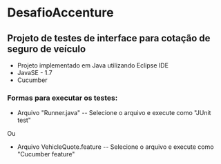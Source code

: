 # DesafioAccenture

## Projeto de testes de interface para cotação de seguro de veículo
- Projeto implementado em Java utilizando Eclipse IDE
- JavaSE - 1.7
- Cucumber

### Formas para executar os testes:
- Arquivo "Runner.java"
-- Selecione o arquivo e execute como "JUnit test"

Ou

- Arquivo VehicleQuote.feature
-- Selecione o arquivo e execute como "Cucumber feature"
